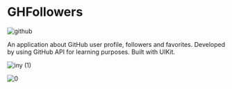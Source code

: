 # GHFollowers
![github](https://github.com/Salander7/Salander7/assets/136610570/b5a0bbc6-9a74-4e76-b9f6-8ce6580a5454)

An application about GitHub user profile, followers and favorites. Developed by using GitHub API for learning purposes. Built with UIKit.

![iny (1)](https://github.com/Salander7/Salander7/assets/136610570/d886edef-1569-4771-8c31-1aceb8ac4ef2)

![0](https://github.com/DDilbilir0700/GHFollowers/assets/136610570/91d922d4-9463-477e-a747-663e3e33c727)
